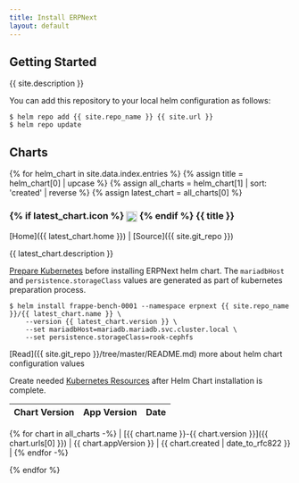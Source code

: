 ```yaml
---
title: Install ERPNext
layout: default
---
```


## Getting Started

{{ site.description }}

You can add this repository to your local helm configuration as follows:

```console
$ helm repo add {{ site.repo_name }} {{ site.url }}
$ helm repo update
```

## Charts

{% for helm_chart in site.data.index.entries %}
{% assign title = helm_chart[0] | upcase %}
{% assign all_charts = helm_chart[1] | sort: 'created' | reverse %}
{% assign latest_chart = all_charts[0] %}

<h3>
  {% if latest_chart.icon %}
  <img src="{{ latest_chart.icon }}" style="height:1.2em;vertical-align: middle;" />
  {% endif %}
  {{ title }}
</h3>

[Home]({{ latest_chart.home }}) \| [Source]({{ site.git_repo }})

{{ latest_chart.description }}

[Prepare Kubernetes](prepare-kubernetes) before installing ERPNext helm chart. The `mariadbHost` and `persistence.storageClass` values are generated as part of kubernetes preparation process.

```console
$ helm install frappe-bench-0001 --namespace erpnext {{ site.repo_name }}/{{ latest_chart.name }} \
    --version {{ latest_chart.version }} \
    --set mariadbHost=mariadb.mariadb.svc.cluster.local \
    --set persistence.storageClass=rook-cephfs
```

[Read]({{ site.git_repo }}/tree/master/README.md) more about helm chart configuration values

Create needed [Kubernetes Resources](kubernetes-resources) after Helm Chart installation is complete.

| Chart Version | App Version | Date |
|---------------|-------------|------|
{% for chart in all_charts -%}
| [{{ chart.name }}-{{ chart.version }}]({{ chart.urls[0] }}) | {{ chart.appVersion }} | {{ chart.created | date_to_rfc822 }} |
{% endfor -%}

{% endfor %}
